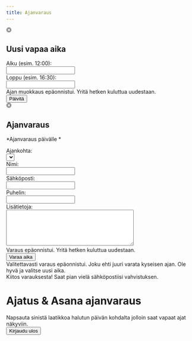 ```yaml
---
title: Ajanvaraus
---
```


<div class="popup add-time-slot-popup">
  <div class="popup-content">
   <img class="close" src="/img/popup_close.png" />
   <h2>Uusi vapaa aika</h2>
   <div class="contact-info">Alku (esim. 12:00): </div><input type="text" class="start" />
   <div class="contact-info">Loppu (esim. 16:30): </div><input type="text" class="end" />
   <div class="error">Ajan muokkaus epäonnistui. Yritä hetken kuluttua uudestaan.</div>
   <input class="add-time-slot-button" type="button" value="Päivitä" />
  </div>
</div>

<div class="popup add-appointment-popup">
  <div class="popup-content">
   <img class="close" src="/img/popup_close.png" />
   <h2>Ajanvaraus</h2>
   <div class="main-content">
   *Ajanvaraus päivälle <span class="date"></span>*
   <p/>
   <div class="contact-info">Ajankohta: </div>
   <div>
   <select class="start"></select>
   </div>
   <div class="contact-info">Nimi: </div><input type="text" class="name" />
   <div class="contact-info">Sähköposti: </div><input type="text" class="email" />
   <div class="contact-info">Puhelin: </div><input type="text" class="phone" />
   <div class="contact-info">Lisätietoja: </div><textarea rows="6" cols="40" class="comment"></textarea>
   <div class="error">Varaus epäonnistui. Yritä hetken kuluttua uudestaan.</div>
   <input class="add-appointment-button" type="button" value="Varaa aika" />
  </div>
  <div class="duplicate-booking error">
   <div>Valitettavasti varaus epäonnistui. Joku ehti juuri varata kyseisen ajan. Ole hyvä ja valitse uusi aika.</div>
  </div>
  <div class="success">
   <div>Kiitos varauksesta! Saat pian vielä sähköpostiisi vahvistuksen.</div>
  </div>
  </div>
</div>

Ajatus & Asana ajanvaraus
=========================

<div class="info">
Napsauta sinistä laatikkoa halutun päivän kohdalta jolloin saat vapaat ajat näkyviin.
</div>

<div id='calendar'></div>

<div class="logout">
  <input type="button" class="logout-button" value="Kirjaudu ulos"></input>
</div>

